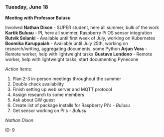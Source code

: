 ### Tuesday, June 18

**Meeting with Professor Bulusu**

Involved
**Nathan Dixon** - SUPER student, here all summer, bulk of the work
**Kartik Bulusu** - PI, here all summer, Raspberry Pi OS sensor integration
**Rutvik Solanki** - Available until first week of July, working on Kubernetes
**Boomika Karuppaiah** - Available until July 25th, working on research/writing, aggregating documents, some Python
**Arjun Vora** - Remote worker, help with lightweight tasks
**Gustavo Londono** - Remote worker, help with lightweight tasks, start documenting Pynecone

*Action Items:*
1. Plan 2-3 in-person meetings throughout the summer
2. Double check availability
3. Finish setting up web server and MQTT protocol
4. Assign research to some members
5. Ask about GW guest
6. Create list of package installs for Raspberry Pi's *- Bulusu*
7. Get sensor working on Pi's *- Bulusu*


*Nathan Dixon*

ID: 9